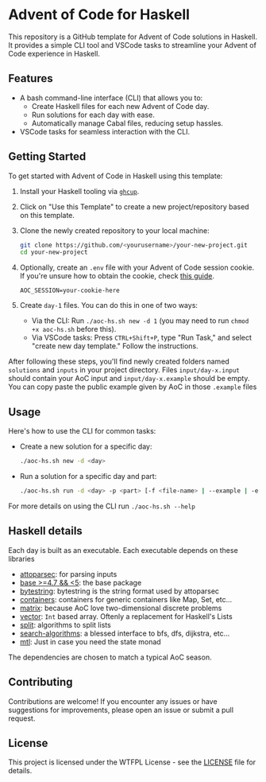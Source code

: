 # Advent of Code for Haskell

This repository is a GitHub template for Advent of Code solutions in Haskell. It provides a simple CLI tool and VSCode tasks to streamline your Advent of Code experience in Haskell.

## Features

- A bash command-line interface (CLI) that allows you to:
  - Create Haskell files for each new Advent of Code day.
  - Run solutions for each day with ease.
  - Automatically manage Cabal files, reducing setup hassles.
- VSCode tasks for seamless interaction with the CLI.

## Getting Started

To get started with Advent of Code in Haskell using this template:

1. Install your Haskell tooling via [`ghcup`](https://www.haskell.org/ghcup/).

2. Click on "Use this Template" to create a new project/repository based on this template.

3. Clone the newly created repository to your local machine:

   ```bash
   git clone https://github.com/<yourusername>/your-new-project.git
   cd your-new-project
   ```

4. Optionally, create an `.env` file with your Advent of Code session cookie. If you're unsure how to obtain the cookie, check [this guide](https://github.com/wimglenn/advent-of-code-wim/issues/1).

    ```env
    AOC_SESSION=your-cookie-here
    ```

5. Create `day-1` files. You can do this in one of two ways:
   - Via the CLI: Run `./aoc-hs.sh new -d 1` (you may need to run `chmod +x aoc-hs.sh` before this).
   - Via VSCode tasks: Press `CTRL+Shift+P`, type "Run Task," and select "create new day template." Follow the instructions.

After following these steps, you'll find newly created folders named `solutions` and `inputs` in your project directory. Files `input/day-x.input` should contain your AoC input and `input/day-x.example` should be empty. You can copy paste the public example given by AoC in those `.example` files

## Usage

Here's how to use the CLI for common tasks:

- Create a new solution for a specific day:

  ```bash
  ./aoc-hs.sh new -d <day>
  ```

- Run a solution for a specific day and part:
  
  ```bash
  ./aoc-hs.sh run -d <day> -p <part> [-f <file-name> | --example | -e | --input | -i]
  ```

For more details on using the CLI run `./aoc-hs.sh --help`

## Haskell details

Each day is built as an executable. Each executable depends on these libraries

- [attoparsec](https://hackage.haskell.org/package/attoparsec): for parsing inputs
- [base >=4.7 && <5](https://hackage.haskell.org/package/base): the base package
- [bytestring](https://hackage.haskell.org/package/bytestring): bytestring is the string format used by attoparsec
- [containers](https://hackage.haskell.org/package/containers): containers for generic containers like Map, Set, etc...
- [matrix](https://hackage.haskell.org/package/matrix): because AoC love two-dimensional discrete problems
- [vector](https://hackage.haskell.org/package/vector): `Int` based array. Oftenly a replacement for Haskell's Lists
- [split](https://hackage.haskell.org/package/split): algorithms to split lists
- [search-algorithms](https://hackage.haskell.org/package/search-algorithms): a blessed interface to bfs, dfs, dijkstra, etc...
- [mtl](https://hackage.haskell.org/package/mtl): Just in case you need the state monad

The dependencies are chosen to match a typical AoC season. 

## Contributing

Contributions are welcome! If you encounter any issues or have suggestions for improvements, please open an issue or submit a pull request.

## License

This project is licensed under the WTFPL License - see the [LICENSE](LICENSE) file for details.
